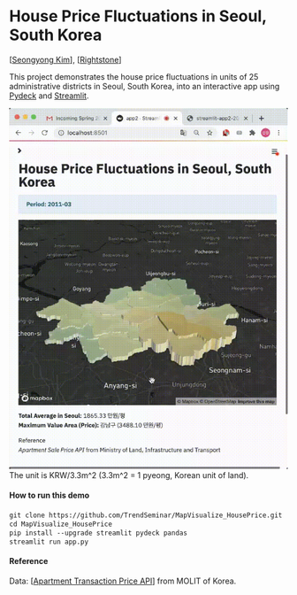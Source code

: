 # House Price Fluctuations in Seoul, South Korea
[[Seongyong Kim](http://syoi92.github.io)], [[Rightstone](https://)]


This project demonstrates the house price fluctuations in units of 25 administrative districts in Seoul, South Korea, into an interactive app using [Pydeck](https://deckgl.readthedocs.io/en/latest/) and [Streamlit](https://streamlit.io).


![Making-of Animation](https://raw.githubusercontent.com/TrendSeminar/MapVisualize_HousePrice/main/src/streamlit-app.gif "Making-of Animation")  
The unit is KRW/3.3m^2 (3.3m^2 = 1 pyeong, Korean unit of land).


#### How to run this demo
```
git clone https://github.com/TrendSeminar/MapVisualize_HousePrice.git
cd MapVisualize_HousePrice
pip install --upgrade streamlit pydeck pandas
streamlit run app.py
```


#### Reference
Data: [[Apartment Transaction Price API](https://www.data.go.kr/data/15057511/openapi.do)] from MOLIT of Korea.
